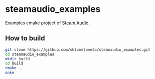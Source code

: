 # steamaudio_examples

Examples cmake project of [Steam Audio](https://valvesoftware.github.io/steam-audio/).

## How to build

```bash
git clone https://github.com/sktometometo/steamaudio_examples.git
cd steamaudio_examples
mkdir build
cd build
cmake ..
make
```
